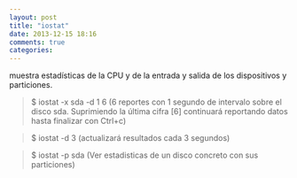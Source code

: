 ```yaml
---
layout: post
title: "iostat"
date: 2013-12-15 18:16
comments: true
categories: 
---
```

muestra estadísticas de la CPU y de la entrada y salida de los dispositivos y particiones.

>$ iostat -x sda -d 1 6 (6 reportes con 1 segundo de intervalo sobre el disco sda. Suprimiendo la última cifra [6] continuará reportando datos hasta finalizar con Ctrl+c)

>$ iostat -d 3 (actualizará resultados cada 3 segundos)

>$ iostat -p sda (Ver estadisticas de un disco concreto con sus particiones)

